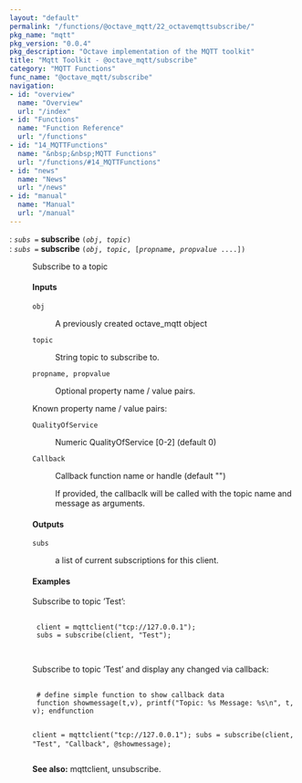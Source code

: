 ```yaml
---
layout: "default"
permalink: "/functions/@octave_mqtt/22_octavemqttsubscribe/"
pkg_name: "mqtt"
pkg_version: "0.0.4"
pkg_description: "Octave implementation of the MQTT toolkit"
title: "Mqtt Toolkit - @octave_mqtt/subscribe"
category: "MQTT Functions"
func_name: "@octave_mqtt/subscribe"
navigation:
- id: "overview"
  name: "Overview"
  url: "/index"
- id: "Functions"
  name: "Function Reference"
  url: "/functions"
- id: "14_MQTTFunctions"
  name: "&nbsp;&nbsp;MQTT Functions"
  url: "/functions/#14_MQTTFunctions"
- id: "news"
  name: "News"
  url: "/news"
- id: "manual"
  name: "Manual"
  url: "/manual"
---
```

<dl class="first-deftypefn">
<dt class="deftypefn" id="index-subscribe"><span class="category-def">: </span><span><code class="def-type"><var class="var">subs</var> =</code> <strong class="def-name">subscribe</strong> <code class="def-code-arguments">(<var class="var">obj</var>, <var class="var">topic</var>)</code><a class="copiable-link" href='#index-subscribe'></a></span></dt>
<dt class="deftypefnx def-cmd-deftypefn" id="index-subscribe-1"><span class="category-def">: </span><span><code class="def-type"><var class="var">subs</var> =</code> <strong class="def-name">subscribe</strong> <code class="def-code-arguments">(<var class="var">obj</var>, <var class="var">topic</var>, [<var class="var">propname</var>, <var class="var">propvalue</var> ....])</code><a class="copiable-link" href='#index-subscribe-1'></a></span></dt>
<dd><p>Subscribe to a topic
</p>
<h4 class="subsubheading" id="Inputs">Inputs</h4>
<dl class="table">
<dt><code class="code">obj</code></dt>
<dd><p>A previously created octave_mqtt object
 </p></dd>
<dt><code class="code">topic</code></dt>
<dd><p>String topic to subscribe to.
 </p></dd>
<dt><code class="code">propname, propvalue</code></dt>
<dd><p>Optional property name / value pairs.
 </p></dd>
</dl>

<p>Known property name / value pairs:
 </p><dl class="table">
<dt><code class="code">QualityOfService</code></dt>
<dd><p>Numeric QualityOfService [0-2] (default 0)
 </p></dd>
<dt><code class="code">Callback</code></dt>
<dd><p>Callback function name or handle (default &quot;&quot;)
</p>
<p>If provided, the callbaclk will be called with the topic name and 
 message as arguments.
 </p></dd>
</dl>

<h4 class="subsubheading" id="Outputs">Outputs</h4>
<dl class="table">
<dt><code class="code">subs</code></dt>
<dd><p>a list of current subscriptions for this client.
 </p></dd>
</dl>

<h4 class="subsubheading" id="Examples">Examples</h4>
<p>Subscribe to topic &rsquo;Test&rsquo;:
 </p><div class="example">
<pre class="example-preformatted"> <code class="code">
 client = mqttclient(&quot;tcp://127.0.0.1&quot;);
 subs = subscribe(client, &quot;Test&quot;);
 </code>
 </pre></div>

<p>Subscribe to topic &rsquo;Test&rsquo; and display any changed via callback:
 </p><div class="example">
<pre class="example-preformatted"> <code class="code">
 # define simple function to show callback data
 function showmessage(t,v), printf(&quot;Topic: %s Message: %s\n&quot;, t, v); endfunction

 client = mqttclient(&quot;tcp://127.0.0.1&quot;);
 subs = subscribe(client, &quot;Test&quot;, &quot;Callback&quot;, @showmessage);
 </code>
 </pre></div>


<p><strong class="strong">See also:</strong> mqttclient, unsubscribe.
 </p></dd></dl>